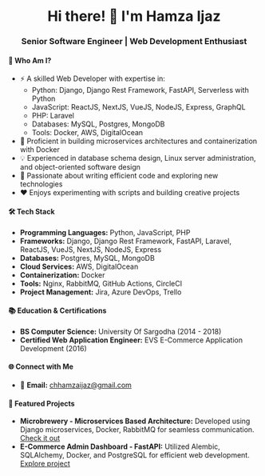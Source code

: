 <h1 align="center">Hi there! 👋 I'm Hamza Ijaz</h1>
<h3 align="center">Senior Software Engineer | Web Development Enthusiast</h3>

#### 🚀 Who Am I?

- ⚡️ A skilled Web Developer with expertise in:
  - Python: Django, Django Rest Framework, FastAPI, Serverless with Python
  - JavaScript: ReactJS, NextJS, VueJS, NodeJS, Express, GraphQL
  - PHP: Laravel
  - Databases: MySQL, Postgres, MongoDB
  - Tools: Docker, AWS, DigitalOcean
- 🔧 Proficient in building microservices architectures and containerization with Docker
- 💡 Experienced in database schema design, Linux server administration, and object-oriented software design
- 🌟 Passionate about writing efficient code and exploring new technologies
- ❤️ Enjoys experimenting with scripts and building creative projects

#### 🛠️ Tech Stack

- **Programming Languages:** Python, JavaScript, PHP
- **Frameworks:** Django, Django Rest Framework, FastAPI, Laravel, ReactJS, VueJS, NextJS, NodeJS, Express
- **Databases:** Postgres, MySQL, MongoDB
- **Cloud Services:** AWS, DigitalOcean
- **Containerization:** Docker
- **Tools:** Nginx, RabbitMQ, GitHub Actions, CircleCI
- **Project Management:** Jira, Azure DevOps, Trello

#### 📚 Education & Certifications

- **BS Computer Science:** University Of Sargodha (2014 - 2018)
- **Certified Web Application Engineer:** EVS E-Commerce Application Development (2016)

#### 🌐 Connect with Me

- 📧 **Email:** chhamzaijaz@gmail.com

#### 🚀 Featured Projects

- **Microbrewery - Microservices Based Architecture:** Developed using Django microservices, Docker, RabbitMQ for seamless communication. [Check it out](https://github.com/hamzaijaz-dev/microbrewery)
- **E-Commerce Admin Dashboard - FastAPI:** Utilized Alembic, SQLAlchemy, Docker, and PostgreSQL for efficient web development. [Explore project](https://github.com/hamzaijaz-dev/FastAPI-SQLAlchemy-Docker)

